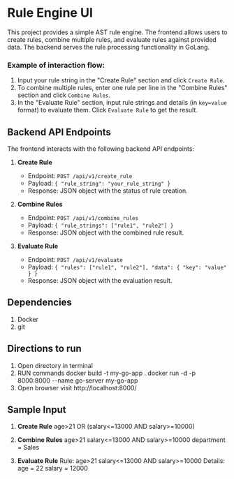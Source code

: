 # Rule Engine UI

This project provides a simple AST rule engine. The frontend allows users to create rules, combine multiple rules, and evaluate rules against provided data. The backend serves the rule processing functionality in GoLang.

### Example of interaction flow:

1. Input your rule string in the "Create Rule" section and click `Create Rule`.
2. To combine multiple rules, enter one rule per line in the "Combine Rules" section and click `Combine Rules`.
3. In the "Evaluate Rule" section, input rule strings and details (in `key=value` format) to evaluate them. Click `Evaluate Rule` to get the result.

## Backend API Endpoints

The frontend interacts with the following backend API endpoints:

1. **Create Rule**
   - Endpoint: `POST /api/v1/create_rule`
   - Payload: `{ "rule_string": "your_rule_string" }`
   - Response: JSON object with the status of rule creation.

2. **Combine Rules**
   - Endpoint: `POST /api/v1/combine_rules`
   - Payload: `{ "rule_strings": ["rule1", "rule2"] }`
   - Response: JSON object with the combined rule result.

3. **Evaluate Rule**
   - Endpoint: `POST /api/v1/evaluate`
   - Payload: `{ "rules": ["rule1", "rule2"], "data": { "key": "value" } }`
   - Response: JSON object with the evaluation result.

## Dependencies
1. Docker
2. git

## Directions to run
1. Open directory in terminal
2. RUN commands
    docker build -t my-go-app .
    docker run -d -p 8000:8000 --name go-server my-go-app
3. Open browser visit http://localhost:8000/

## Sample Input
1. **Create Rule**
    age>21 OR (salary<=13000 AND salary>=10000)

2. **Combine Rules**
   age>21
   salary<=13000 AND salary>=10000
   department = Sales

4. **Evaluate Rule**
   Rule:
       age>21
       salary<=13000 AND salary>=10000
   Details:
       age = 22
       salary = 12000
